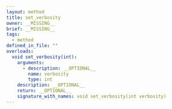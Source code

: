 ```yaml
---
layout: method
title: set_verbosity
owner: __MISSING__
brief: __MISSING__
tags:
  - method
defined_in_file: ""
overloads:
  void set_verbosity(int):
    arguments:
      - description: __OPTIONAL__
        name: verbosity
        type: int
    description: __OPTIONAL__
    return: __OPTIONAL__
    signature_with_names: void set_verbosity(int verbosity)
---
```

